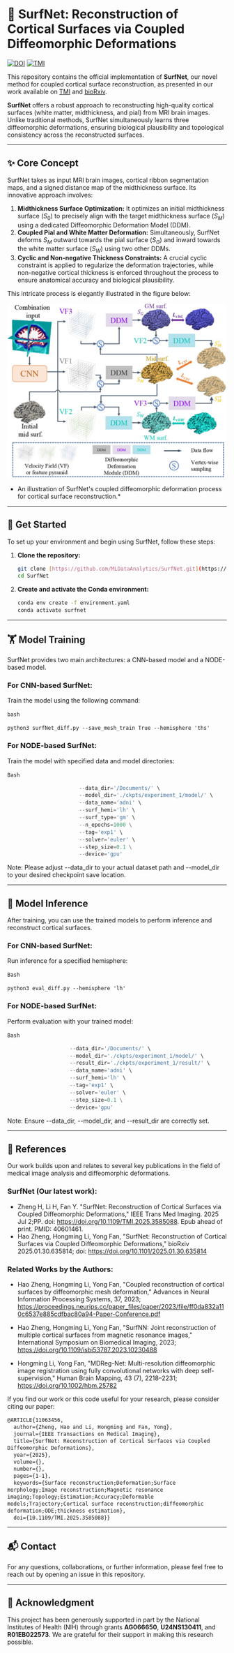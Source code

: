 # 🧠 SurfNet: Reconstruction of Cortical Surfaces via Coupled Diffeomorphic Deformations

[![DOI](https://img.shields.io/badge/DOI-10.1101/2025.01.30.635814-blue?style=for-the-badge&logo=biorxiv)](https://doi.org/10.1101/2025.01.30.635814)
[![TMI](https://img.shields.io/badge/TMI-Pending_Publication-green?style=for-the-badge&logo=ieee)](https://doi.org/10.1109/TMI.2025.3585088)

This repository contains the official implementation of **SurfNet**, our novel method for coupled cortical surface reconstruction, as presented in our work available on [TMI](https://doi.org/10.1109/TMI.2025.3585088) and [bioRxiv](https://doi.org/10.1101/2025.01.30.635814).

**SurfNet** offers a robust approach to reconstructing high-quality cortical surfaces (white matter, midthickness, and pial) from MRI brain images. Unlike traditional methods, SurfNet simultaneously learns three diffeomorphic deformations, ensuring biological plausibility and topological consistency across the reconstructed surfaces.

---

## ✨ Core Concept

SurfNet takes as input MRI brain images, cortical ribbon segmentation maps, and a signed distance map of the midthickness surface. Its innovative approach involves:

1.  **Midthickness Surface Optimization:** It optimizes an initial midthickness surface ($S_0$) to precisely align with the target midthickness surface ($S_{M}$) using a dedicated Diffeomorphic Deformation Model (DDM).
2.  **Coupled Pial and White Matter Deformation:** Simultaneously, SurfNet deforms $S_{M}$ outward towards the pial surface ($S_G$) and inward towards the white matter surface ($S_W$) using two other DDMs.
3.  **Cyclic and Non-negative Thickness Constraints:** A crucial cyclic constraint is applied to regularize the deformation trajectories, while non-negative cortical thickness is enforced throughout the process to ensure anatomical accuracy and biological plausibility.

This intricate process is elegantly illustrated in the figure below:

![SurfNet Coupled Deformation Process](https://github.com/MLDataAnalytics/SurfNet/blob/main/F1.large.jpg)
* An illustration of SurfNet's coupled diffeomorphic deformation process for cortical surface reconstruction.*

---

## 🚀 Get Started

To set up your environment and begin using SurfNet, follow these steps:

1.  **Clone the repository:**
    ```bash
    git clone [https://github.com/MLDataAnalytics/SurfNet.git](https://github.com/MLDataAnalytics/SurfNet.git)
    cd SurfNet
    ```
2.  **Create and activate the Conda environment:**
    ```bash
    conda env create -f environment.yaml
    conda activate surfnet
    ```

---

## 🏋️ Model Training

SurfNet provides two main architectures: a CNN-based model and a NODE-based model.

### For CNN-based SurfNet:

Train the model using the following command:

```bash```

```python3 surfNet_diff.py --save_mesh_train True --hemisphere 'ths' ```

### For NODE-based SurfNet:

Train the model with specified data and model directories:

```Bash```

```python surfNet_node.py --train_type='surf' \
                       --data_dir='/Documents/' \
                       --model_dir='./ckpts/experiment_1/model/' \
                       --data_name='adni' \
                       --surf_hemi='lh' \
                       --surf_type='gm' \
                       --n_epochs=1000 \
                       --tag='exp1' \
                       --solver='euler' \
                       --step_size=0.1 \
                       --device='gpu'
```

Note: Please adjust --data_dir to your actual dataset path and --model_dir to your desired checkpoint save location.

---

## 🧪 Model Inference
After training, you can use the trained models to perform inference and reconstruct cortical surfaces.

### For CNN-based SurfNet:

Run inference for a specified hemisphere:

```Bash```

``` python3 eval_diff.py --hemisphere 'lh' ```


### For NODE-based SurfNet:

Perform evaluation with your trained model:

```Bash```

```python eval_node.py --test_type='eval' \
                    --data_dir='/Documents/' \
                    --model_dir='./ckpts/experiment_1/model/' \
                    --result_dir='./ckpts/experiment_1/result/' \
                    --data_name='adni' \
                    --surf_hemi='lh' \
                    --tag='exp1' \
                    --solver='euler' \
                    --step_size=0.1 \
                    --device='gpu'
```

Note: Ensure --data_dir, --model_dir, and --result_dir are correctly set.

---

## 📄 References

Our work builds upon and relates to several key publications in the field of medical image analysis and diffeomorphic deformations.

### SurfNet (Our latest work):
* Zheng H, Li H, Fan Y. "SurfNet: Reconstruction of Cortical Surfaces via Coupled Diffeomorphic Deformations," IEEE Trans Med Imaging. 2025 Jul 2;PP. doi: https://doi.org/10.1109/TMI.2025.3585088. Epub ahead of print. PMID: 40601461.
* Hao Zheng, Hongming Li, Yong Fan, "SurfNet: Reconstruction of Cortical Surfaces via Coupled Diffeomorphic Deformations," bioRxiv 2025.01.30.635814; doi: https://doi.org/10.1101/2025.01.30.635814

### Related Works by the Authors:

* Hao Zheng, Hongming Li, Yong Fan, "Coupled reconstruction of cortical surfaces by diffeomorphic mesh deformation," Advances in Neural Information Processing Systems, 37, 2023; https://proceedings.neurips.cc/paper_files/paper/2023/file/ff0da832a110c6537e885cdfbac80a94-Paper-Conference.pdf

* Hao Zheng, Hongming Li, Yong Fan, "SurfNN: Joint reconstruction of multiple cortical surfaces from magnetic resonance images," International Symposium on Biomedical Imaging, 2023; https://doi.org/10.1109/isbi53787.2023.10230488

* Hongming Li, Yong Fan, "MDReg-Net: Multi-resolution diffeomorphic image registration using fully convolutional networks with deep self-supervision," Human Brain Mapping, 43 (7), 2218–2231; https://doi.org/10.1002/hbm.25782

If you find our work or this code useful for your research, please consider citing our paper:
```
@ARTICLE{11063456,
  author={Zheng, Hao and Li, Hongming and Fan, Yong},
  journal={IEEE Transactions on Medical Imaging}, 
  title={SurfNet: Reconstruction of Cortical Surfaces via Coupled Diffeomorphic Deformations}, 
  year={2025},
  volume={},
  number={},
  pages={1-1},
  keywords={Surface reconstruction;Deformation;Surface morphology;Image reconstruction;Magnetic resonance imaging;Topology;Estimation;Accuracy;Deformable models;Trajectory;Cortical surface reconstruction;diffeomorphic deformation;ODE;thickness estimation},
  doi={10.1109/TMI.2025.3585088}}
```

---

## 📬 Contact

For any questions, collaborations, or further information, please feel free to reach out by opening an issue in this repository.

---

## 🙏 Acknowledgment

This project has been generously supported in part by the National Institutes of Health (NIH) through grants **AG066650**, **U24NS130411**, and **R01EB022573**. We are grateful for their support in making this research possible.
